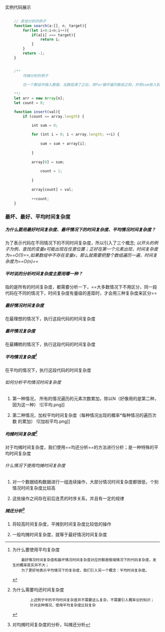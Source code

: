 实例代码展示

```javascript
	
	// 其他分析的例子
	function search(a:[], n, target){
		for(let i=0;i<n;i++){
			if(a[i] === target){
				return i;
			}
		}
		return -1;
	}	

```

```javascript

	/**
		均摊分析的例子
		
		往一个数组中插入数据，当数组满了之后，用for循环遍历数组之和，并把sum放入到数组的第一个位置；如果数组一开始就有空闲，则直接插入数组

	**/
	let arr = new Array[n];
	let count = 0;

    function insert(val){
		if (count == array.length) {

			int sum = 0;
		
			for (int i = 0; i < array.length; ++i) {
			
				sum = sum + array[i];
			
			}
		
			array[0] = sum;
			
				count = 1;
			
			}
		
			array[count] = val;
		
			++count;		
	}


```
### 最坏、最好、平均时间复杂度

##### 为什么要用最好时间复杂度、最坏情况下的时间复杂度、平均情况时间复杂度？

为了表示代码在不同情况下的不同时间复杂度，所以引入了三个概念;
*以开头的例子为例，查找的变量x可能出现在任意位置；正好在第一个元素出现，时间复杂度为==O(1)==,如果数组中不存在变量x，那么就需要把整个数组遍历一遍，时间复杂度为==O(n)==*


##### 平时说的分析时间复杂度主要用哪一种？
指的是所有的时间复杂度，都需要分析一下，==大多数情况下不用区分，同一段代码在不同的情况下，时间复杂度有量级的差距时，才会用三种复杂度来区分==

##### 最好情况时间复杂度

在最理想的情况下，执行这段代码的时间复杂度


##### 最坏情况复杂度

在最糟糕的情况下，执行这段代码的时间复杂度


##### 平均情况复杂度[^1]
在平均的情况下，执行这段代码的时间复杂度
	

[^1]: 为什么要使用平均复杂度

			最好情况时间复杂度和最坏情况时间复杂度对应的都是极端情况下的代码复杂度，发生的概率其实并不大；
			为了更好地表示平均情况下的复杂度，我们引入另一个概念：平均时间复杂度。


###### 如何分析平均情况时间复杂度
1. 第一种情况， 所有的情况遍历的元素次数累加，除以N（好像用的是第二种，因为这一种）
![[平均.png]]

2. 第二种情况，加权平均时间复杂度（每种情况出现的概率*每种情况的遍历次数 的累加）
![[加权平均.png]]

##### 均摊时间复杂度[^2]

对于均摊时间复杂度，我们使用==均还分析==的方法进行分析；是一种特殊的平均时间复杂度


[^2]: 为什么需要均还时间复杂度

				上述例子中的平均时间复杂度并不需要这么复杂，不需要引入概率论的知识；
				针对这种情况，使用平均复杂度比较复杂 	


###### 什么情况下使用均摊时间复杂度

1. 对一个数据结构数据进行一组连续操作，大部分情况时间复杂度都很低，个别情况时间复杂度比较高

2. 这些操作之间存在前后连贯的时序关系，并且有一定的规律



##### 摊还分析[^3]

1. 将较高时间复杂度，平摊到时间复杂度比较低的操作

2. 一般均摊时间复杂度，就等于最好情况时间复杂度



[^3]: 对均摊时间复杂度的分析，叫摊还分析












